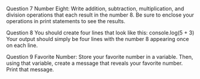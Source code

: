 Question 7
Number Eight: Write addition, subtraction, multiplication, and division operations that each result in the number 8. Be sure to enclose your operations in print statements to see the results.

Question 8
You should create four lines that look like this: console.log(5 + 3) Your output should simply be four lines with the number 8 appearing once on each line.


Question 9
Favorite Number: Store your favorite number in a variable. Then, using that variable, create a message that reveals your favorite number. Print that message.